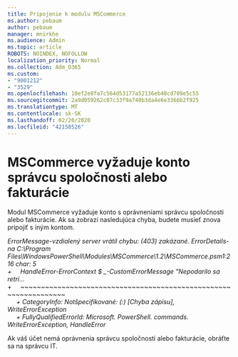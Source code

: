 ```yaml
---
title: Pripojenie k modulu MSCommerce
ms.author: pebaum
author: pebaum
manager: mnirkhe
ms.audience: Admin
ms.topic: article
ROBOTS: NOINDEX, NOFOLLOW
localization_priority: Normal
ms.collection: Adm_O365
ms.custom:
- "9001212"
- "3529"
ms.openlocfilehash: 10ef2e8fa7c564d53177a52136eb48cd709e5c55
ms.sourcegitcommit: 2a9d059262c07c33f9a740b3da4e6e3366b2f925
ms.translationtype: MT
ms.contentlocale: sk-SK
ms.lasthandoff: 02/20/2020
ms.locfileid: "42158526"
---
```

# <a name="mscommerce-requires-a-company-or-billing-administrator-account"></a>MSCommerce vyžaduje konto správcu spoločnosti alebo fakturácie

Modul MSCommerce vyžaduje konto s oprávneniami správcu spoločnosti alebo fakturácie. Ak sa zobrazí nasledujúca chyba, budete musieť znova pripojiť s iným kontom.

*ErrorMessage-vzdialený server vrátil chybu: (403) zakázané. ErrorDetails-na C:\Program Files\WindowsPowerShell\Modules\MSCommerce\1.2\MSCommerce.psm1:216 char: 5*<br>
*+&nbsp;&nbsp;&nbsp;&nbsp;&nbsp;HandleError-ErrorContext $ _-CustomErrorMessage "Nepodarilo sa retri...*<br>
\+&nbsp;&nbsp;&nbsp;&nbsp;&nbsp;~~~~~~~~~~~~~~~~~~~~~~~~~~~~~~~~~~~~~~~~~~~~~~~~~~~~~~~~~~~~~~~~~<br>
&nbsp;&nbsp;&nbsp;&nbsp;&nbsp;*+ CategoryInfo: Notšpecifikované: (:) [Chyba zápisu], WriteErrorException*<br>
&nbsp;&nbsp;&nbsp;&nbsp;&nbsp;*+ FullyQualifiedErrorId: Microsoft. PowerShell. commands. WriteErrorException, HandleError*

Ak váš účet nemá oprávnenia správcu spoločnosti alebo fakturácie, obráťte sa na správcu IT.
